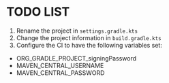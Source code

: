# TODO LIST

1. Rename the project in `settings.gradle.kts`
1. Change the project information in `build.gradle.kts`
1. Configure the CI to have the following variables set:
  * ORG_GRADLE_PROJECT_signingPassword
  * MAVEN_CENTRAL_USERNAME
  * MAVEN_CENTRAL_PASSWORD
